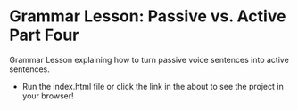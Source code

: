 # Grammar Lesson: Passive vs. Active Part Four
 Grammar Lesson explaining how to turn passive voice sentences into active sentences.
- Run the index.html file or click the link in the about to see the project in your browser!
